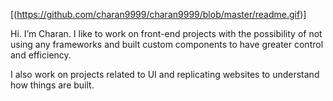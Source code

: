 
<!--
**charan9999/charan9999** is a ✨ _special_ ✨ repository because its `README.md` (this file) appears on your GitHub profile.

Here are some ideas to get you started:

- 🔭 I’m currently working on ...
- 🌱 I’m currently learning ...
- 👯 I’m looking to collaborate on ...
- 🤔 I’m looking for help with ...
- 💬 Ask me about ...
- 📫 How to reach me: ...
- 😄 Pronouns: ...
- ⚡ Fun fact: ...
-->
[(https://github.com/charan9999/charan9999/blob/master/readme.gif)]

Hi. I’m Charan. I like to work on front-end projects with the possibility of not using any frameworks and built custom components to have greater control and efficiency. 

I also work on projects related to UI and replicating websites to understand how things are built.